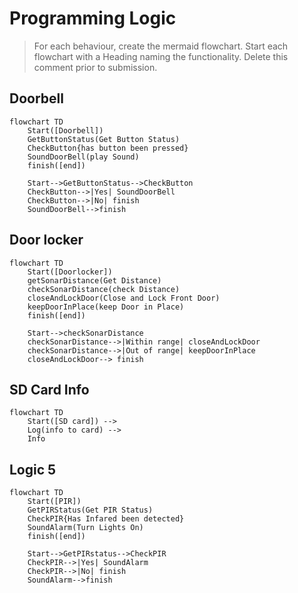 # Programming Logic

> For each behaviour, create the mermaid flowchart. Start each flowchart with a Heading naming the functionality. Delete this comment prior to submission.

## Doorbell

```mermaid
flowchart TD
    Start([Doorbell])
    GetButtonStatus(Get Button Status)
    CheckButton{has button been pressed}
    SoundDoorBell(play Sound)
    finish([end])

    Start-->GetButtonStatus-->CheckButton
    CheckButton-->|Yes| SoundDoorBell
    CheckButton-->|No| finish
    SoundDoorBell-->finish    
```
## Door locker
```mermaid
flowchart TD
    Start([Doorlocker])
    getSonarDistance(Get Distance)
    checkSonarDistance(check Distance)
    closeAndLockDoor(Close and Lock Front Door)
    keepDoorInPlace(keep Door in Place)
    finish([end])

    Start-->checkSonarDistance
    checkSonarDistance-->|Within range| closeAndLockDoor
    checkSonarDistance-->|Out of range| keepDoorInPlace 
    closeAndLockDoor--> finish    
```
##   SD Card Info 
```mermaid
flowchart TD
    Start([SD card]) -->
    Log(info to card) -->
    Info 
```

## Logic 5
```mermaid 
flowchart TD
    Start([PIR])
    GetPIRStatus(Get PIR Status)
    CheckPIR{Has Infared been detected}
    SoundAlarm(Turn Lights On)
    finish([end])
    
    Start-->GetPIRstatus-->CheckPIR
    CheckPIR-->|Yes| SoundAlarm
    CheckPIR-->|No| finish
    SoundAlarm-->finish    

```
